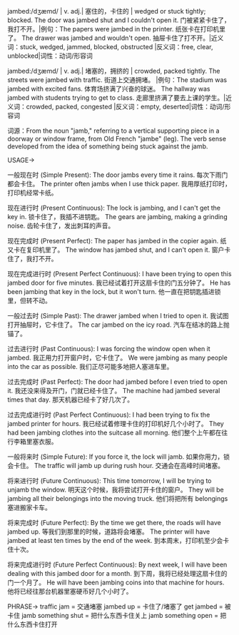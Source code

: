 jambed:/dʒæmd/ | v. adj.| 塞住的，卡住的 | wedged or stuck tightly; blocked.  The door was jambed shut and I couldn't open it. 门被紧紧卡住了，我打不开。|例句：The papers were jambed in the printer. 纸张卡在打印机里了。  The drawer was jambed and wouldn't open. 抽屉卡住了打不开。|近义词：stuck, wedged, jammed, blocked, obstructed |反义词：free, clear, unblocked|词性：动词/形容词

jambed:/dʒæmd/ | v. adj.| 堵塞的，拥挤的 | crowded, packed tightly. The streets were jambed with traffic. 街道上交通拥堵。 |例句：The stadium was jambed with excited fans. 体育场挤满了兴奋的球迷。 The hallway was jambed with students trying to get to class. 走廊里挤满了要去上课的学生。|近义词：crowded, packed, congested |反义词：empty, deserted|词性：动词/形容词

词源：From the noun "jamb," referring to a vertical supporting piece in a doorway or window frame, from Old French "jambe" (leg). The verb sense developed from the idea of something being stuck against the jamb.


USAGE->

一般现在时 (Simple Present):
The door jambs every time it rains.  每次下雨门都会卡住。
The printer often jambs when I use thick paper. 我用厚纸打印时，打印机经常卡纸。

现在进行时 (Present Continuous):
The lock is jambing, and I can't get the key in. 锁卡住了，我插不进钥匙。
The gears are jambing, making a grinding noise. 齿轮卡住了，发出刺耳的声音。

现在完成时 (Present Perfect):
The paper has jambed in the copier again. 纸又卡在复印机里了。
The window has jambed shut, and I can't open it. 窗户卡住了，我打不开。

现在完成进行时 (Present Perfect Continuous):
I have been trying to open this jambed door for five minutes. 我已经试着打开这扇卡住的门五分钟了。
He has been jambing that key in the lock, but it won't turn. 他一直在把钥匙插进锁里，但转不动。

一般过去时 (Simple Past):
The drawer jambed when I tried to open it. 我试图打开抽屉时，它卡住了。
The car jambed on the icy road. 汽车在结冰的路上抛锚了。

过去进行时 (Past Continuous):
I was forcing the window open when it jambed. 我正用力打开窗户时，它卡住了。
We were jambing as many people into the car as possible. 我们正尽可能多地把人塞进车里。

过去完成时 (Past Perfect):
The door had jambed before I even tried to open it. 我还没来得及开门，门就已经卡住了。
The machine had jambed several times that day. 那天机器已经卡了好几次了。

过去完成进行时 (Past Perfect Continuous):
I had been trying to fix the jambed printer for hours. 我已经试着修理卡住的打印机好几个小时了。
They had been jambing clothes into the suitcase all morning. 他们整个上午都在往行李箱里塞衣服。

一般将来时 (Simple Future):
If you force it, the lock will jamb. 如果你用力，锁会卡住。
The traffic will jamb up during rush hour. 交通会在高峰时间堵塞。

将来进行时 (Future Continuous):
This time tomorrow, I will be trying to unjamb the window. 明天这个时候，我将尝试打开卡住的窗户。
They will be jambing all their belongings into the moving truck. 他们将把所有 belongings 塞进搬家卡车。

将来完成时 (Future Perfect):
By the time we get there, the roads will have jambed up. 等我们到那里的时候，道路将会堵塞。
The printer will have jambed at least ten times by the end of the week. 到本周末，打印机至少会卡住十次。

将来完成进行时 (Future Perfect Continuous):
By next week, I will have been dealing with this jambed door for a month. 到下周，我将已经处理这扇卡住的门一个月了。
He will have been jambing coins into that machine for hours. 他将已经往那台机器里塞硬币好几个小时了。


PHRASE->
traffic jam = 交通堵塞
jambed up = 卡住了/堵塞了
get jambed = 被卡住
jamb something shut = 把什么东西卡住关上
jamb something open = 把什么东西卡住打开
